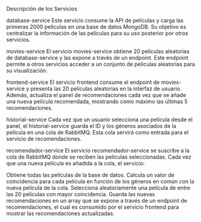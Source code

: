 Descripción de los Servicios

database-service
Este servicio consume la API de películas y carga las primeras 2000 películas en una base de datos MongoDB. Su objetivo es centralizar la información de las películas para su uso posterior por otros servicios.

movies-service
El servicio movies-service obtiene 20 películas aleatorias de database-service y las expone a través de un endpoint. Este endpoint permite a otros servicios acceder a un conjunto de películas aleatorias para su visualización.

frontend-service
El servicio frontend consume el endpoint de movies-service y presenta las 20 películas aleatorias en la interfaz de usuario. Además, actualiza el panel de recomendaciones cada vez que se añade una nueva película recomendada, mostrando como máximo las últimas 5 recomendaciones.

historial-service
Cada vez que un usuario selecciona una película desde el panel, el historial-service guarda el ID y los géneros asociados de la película en una cola de RabbitMQ. Esta cola servirá como entrada para el servicio de recomendaciones.

recomendador-service
El servicio recomendador-service se suscribe a la cola de RabbitMQ donde se reciben las películas seleccionadas. Cada vez que una nueva película es añadida a la cola, el servicio:

Obtiene todas las películas de la base de datos.
Calcula un valor de coincidencia para cada película en función de los géneros en común con la nueva película de la cola.
Selecciona aleatoriamente una película de entre las 20 películas con mayor coincidencia.
Guarda las nuevas recomendaciones en un array que se expone a través de un endpoint de recomendaciones, el cual es consumido por el servicio frontend para mostrar las recomendaciones actualizadas.
